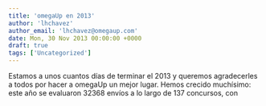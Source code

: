```yaml
---
title: 'omegaUp en 2013'
author: 'lhchavez'
author_email: 'lhchavez@omegaup.com'
date: Mon, 30 Nov 2013 00:00:00 +0000
draft: true
tags: ['Uncategorized']
---
```


Estamos a unos cuantos días de terminar el 2013 y queremos agradecerles a todos por hacer a omegaUp un mejor lugar. Hemos crecido muchísimo: este año se evaluaron 32368 envíos a lo largo de 137 concursos, con
